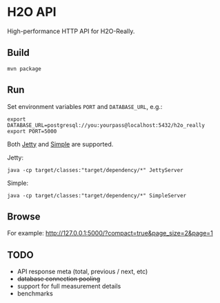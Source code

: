 H2O API
=======

High-performance HTTP API for H2O-Really.

Build
-----

`mvn package`

Run
---

Set environment variables `PORT` and `DATABASE_URL`, e.g.:

    export DATABASE_URL=postgresql://you:yourpass@localhost:5432/h2o_really
    export PORT=5000

Both [Jetty](http://www.eclipse.org/jetty/) and [Simple](http://www.simpleframework.org/) are supported.

Jetty:

    java -cp target/classes:"target/dependency/*" JettyServer

Simple:

    java -cp target/classes:"target/dependency/*" SimpleServer

Browse
------

For example: http://127.0.0.1:5000/?compact=true&page_size=2&page=1

TODO
----

* API response meta (total, previous / next, etc)
* ~~database connection pooling~~
* support for full measurement details
* benchmarks
